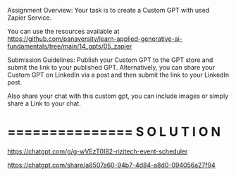 Assignment Overview:
Your task is to create a Custom GPT with used Zapier Service.

You can use the resources available at https://github.com/panaversity/learn-applied-generative-ai-fundamentals/tree/main/14_gpts/05_zapier

Submission Guidelines:
Publish your Custom GPT to the GPT store and submit the link to your published GPT. Alternatively, you can share your Custom GPT on LinkedIn via a post and then submit the link to your LinkedIn post.

Also share your chat with this custom gpt, you can include images or simply share a Link to your chat.

===============
S O L U T I O N
===============

https://chatgpt.com/g/g-wVEzT0I82-rizitech-event-scheduler

https://chatgpt.com/share/a8507a60-94b7-4d84-a8d0-094056a27f94